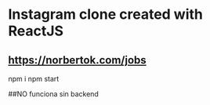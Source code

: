# Instagram clone created with ReactJS
## https://norbertok.com/jobs

npm i
npm start

##NO funciona sin backend
